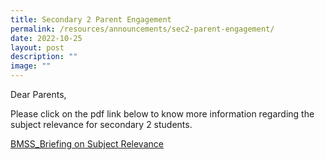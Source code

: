 ```yaml
---
title: Secondary 2 Parent Engagement
permalink: /resources/announcements/sec2-parent-engagement/
date: 2022-10-25
layout: post
description: ""
image: ""
---
```

Dear Parents,

Please click on the pdf link below to know more information regarding the subject relevance for secondary 2 students.

[BMSS\_Briefing on Subject Relevance](/files/BMSS_Briefing-on-Subject-Relevance.pdf)